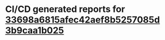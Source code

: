 # CI/CD generated reports for [33698a6815afec42aef8b5257085d3b9caa1b025](https://github.com/hydephp/develop/commit/33698a6815afec42aef8b5257085d3b9caa1b025)
